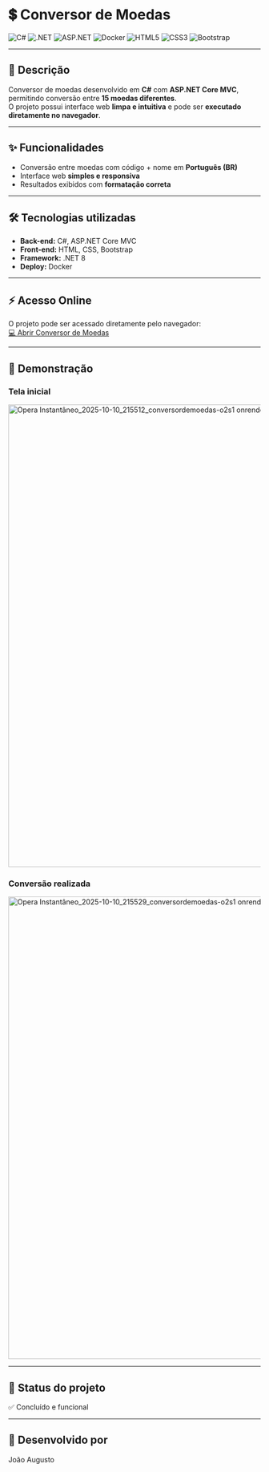 # 💲 Conversor de Moedas

![C#](https://img.shields.io/badge/C%23-239120?style=flat&logo=c-sharp&logoColor=white)
![.NET](https://img.shields.io/badge/.NET-8.0-512BD4?style=flat&logo=.net&logoColor=white)
![ASP.NET](https://img.shields.io/badge/ASP.NET-Core-512BD4?style=flat&logo=aspdotnet&logoColor=white)
![Docker](https://img.shields.io/badge/Docker-2496ED?style=flat&logo=docker&logoColor=white)
![HTML5](https://img.shields.io/badge/HTML5-E34F26?style=flat&logo=html5&logoColor=white)
![CSS3](https://img.shields.io/badge/CSS3-1572B6?style=flat&logo=css3&logoColor=white)
![Bootstrap](https://img.shields.io/badge/Bootstrap-7952B3?style=flat&logo=bootstrap&logoColor=white)

---

## 📝 Descrição
Conversor de moedas desenvolvido em **C#** com **ASP.NET Core MVC**, permitindo conversão entre **15 moedas diferentes**.  
O projeto possui interface web **limpa e intuitiva** e pode ser **executado diretamente no navegador**.

---

## ✨ Funcionalidades
- Conversão entre moedas com código + nome em **Português (BR)**  
- Interface web **simples e responsiva**  
- Resultados exibidos com **formatação correta**  

---

## 🛠️ Tecnologias utilizadas
- **Back-end:** C#, ASP.NET Core MVC  
- **Front-end:** HTML, CSS, Bootstrap  
- **Framework:** .NET 8  
- **Deploy:** Docker

---

## ⚡ Acesso Online
O projeto pode ser acessado diretamente pelo navegador:  
[💻 Abrir Conversor de Moedas](https://conversordemoedas-o2s1.onrender.com)

---

## 📸 Demonstração
### Tela inicial
<img width="1878" height="923" alt="Opera Instantâneo_2025-10-10_215512_conversordemoedas-o2s1 onrender com" src="https://github.com/user-attachments/assets/f258f867-3ec3-48c6-8d28-56027a74226c" />

### Conversão realizada
<img width="1878" height="923" alt="Opera Instantâneo_2025-10-10_215529_conversordemoedas-o2s1 onrender com" src="https://github.com/user-attachments/assets/89f390e4-f713-4d14-9528-5154353bd29b" />

---

## 🧩 Status do projeto
✅ Concluído e funcional  

---

## 👤 Desenvolvido por
João Augusto

